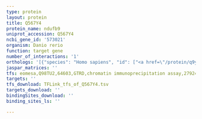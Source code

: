 ```yaml
---
type: protein
layout: protein
title: Q567Y4
protein_name: ndufb9
uniprot_accession: Q567Y4
ncbi_gene_id: '573021'
organism: Danio rerio
function: target gene
number_of_interactions: '1'
orthologs: '[{"species": "Homo sapiens", "id": ["<a href=\"/protein/q9y6m9\">Q9Y6M9</a>"]}, {"species": "Mus musculus", "id": ["<a href=\"/protein/q9cqj8\">Q9CQJ8</a>"]}, {"species": "Rattus norvegicus", "id": ["<a href=\"/protein/b2ryw3\">B2RYW3</a>"]}, {"species": "Drosophila melanogaster", "id": ["<a href=\"/protein/q9vjz4\">Q9VJZ4</a>"]}, {"species": "Caenorhabditis elegans", "id": ["Q18036"]}]'
jaspar_matrices: ''
tfs: eomesa,Q98TU2,64603,GTRD,chromatin immunoprecipitation assay,27924024%5Buid%5D,No
targets: ''
tfs_download: TFLink_tfs_of_Q567Y4.tsv
targets_download: ''
bindingSites_download: ''
binding_sites_ls: ''

---
```

